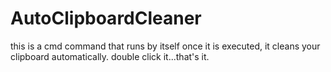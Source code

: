 # AutoClipboardCleaner
this is a cmd command that runs by itself once it is executed, it cleans your clipboard automatically.
double click it...that's it.
